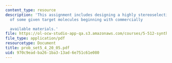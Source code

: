 ```yaml
---
content_type: resource
description: 'This assignment includes designing a highly stereoselective synthesis
  of some given target molecules beginning with commercially

  available materials.'
file: https://ol-ocw-studio-app-qa.s3.amazonaws.com/courses/5-512-synthetic-organic-chemistry-ii-spring-2005/970c9eadba261ba313ad6e751c61e080_prob_set5_4_20_05.pdf
file_type: application/pdf
resourcetype: Document
title: prob_set5_4_20_05.pdf
uid: 970c9ead-ba26-1ba3-13ad-6e751c61e080
---
```

